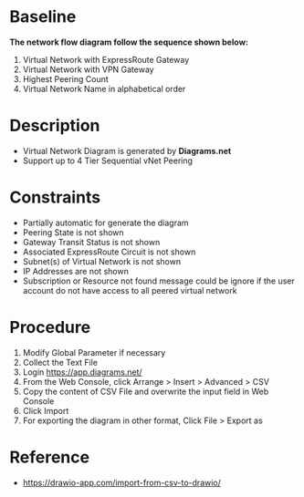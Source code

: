 # Baseline 

**The network flow diagram follow the sequence shown below:**
1. Virtual Network with ExpressRoute Gateway
1. Virtual Network with VPN Gateway
1. Highest Peering Count
1. Virtual Network Name in alphabetical order

# Description

- Virtual Network Diagram is generated by **Diagrams.net**
- Support up to 4 Tier Sequential vNet Peering

# Constraints

- Partially automatic for generate the diagram
- Peering State is not shown
- Gateway Transit Status is not shown
- Associated ExpressRoute Circuit is not shown
- Subnet(s) of Virtual Network is not shown
- IP Addresses are not shown
- Subscription or Resource not found message could be ignore if the user account do not have access to all peered virtual network

# Procedure

1. Modify Global Parameter if necessary
1. Collect the Text File
1. Login https://app.diagrams.net/
1. From the Web Console, click Arrange > Insert > Advanced > CSV
1. Copy the content of CSV File and overwrite the input field in Web Console
1. Click Import
1. For exporting the diagram in other format, Click File > Export as  

# Reference

- https://drawio-app.com/import-from-csv-to-drawio/
